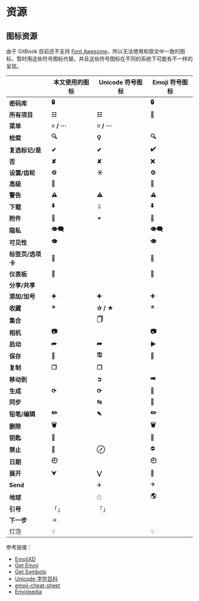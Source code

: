 # 资源

## 图标资源

由于 GitBook 目前还不支持 [Font Awesome](https://fontawesome.com/)，所以无法使用和原文中一致的图标，暂时用这些符号图标代替。并且这些符号图标在不同的系统下可能有不一样的呈现。

|             | **本文使用的图标** | **Unicode 符号图标** | **Emoji 符号图标** |
| ----------- | ----------- | ---------------- | -------------- |
| **密码库**     | **🔒**      |                  | **🔒**         |
| **所有项目**    | **☷**       | **☷**            | ****          |
| **菜单**      | **≡ / ⋯**   | **≡ / ⋯**        |                |
| **检索**      | **🔍**      | **⚲**            | **🔍**         |
| **复选标记/是**  | **✔︎**      | **✔︎**           | **✔️**         |
| **否**       | **✘**       | **✘**            | **❌**          |
| **设置/齿轮**   | **⚙️**      | **☀**            | **⚙️**         |
| **高级**      | **🚀**      |                  | **🚀**         |
| **警告**      | **⚠️**      | **⚠**            | **⚠️**         |
| **下载**      | **⬇️**      | ⇩                | **⬇️**         |
| **附件**      | **🔗**      | ⚭                | **🔗**         |
| **隐私**      | **👁‍🗨**   |                  | **👁‍🗨**      |
| **可见性**     | **👁**      |                  | **👁**         |
| **标签页/选项卡** | **📁**      |                  | **📁**         |
| **仪表板**     | 🎨          |                  | 🎨             |
| **分享/共享**   |             |                  |                |
| **添加/加号**   | ✚           | ✚                | **➕**          |
| **收藏**      | **⭐️**      | **✰ / ★**        | **⭐️**         |
| **集合**      |             | **🗍**           |                |
| **相机**      | **📷**      |                  | **📷**         |
| **启动**      | **⮫**       | **⮫**            | **▶️**         |
| **保存**      | **💾**      | **🖫**           | **💾**         |
| **复制**      | **❐**       | **❐**            |                |
| **移动到**     |             | **➲**            | **➡️**         |
| **生成**      | **⟳**       | **⟳**            | **🔁**         |
| **同步**      |             | **⇆**            | **🔁**         |
| **铅笔/编辑**   | **✏️**      | **✎**            | **✏️**         |
| **删除**      | **🗑️**     |                  | **🗑️**        |
| **钥匙**      | **🔑**      |                  | **🔑**         |
| **禁止**      | **🚫**      | **⊘**            | ⛔              |
| **日期**      | **🕘**      |                  | **🕘**         |
| **展开**      | **⮟**       | **⋁**            | 🔽             |
| **Send**    |             | ✈                | ✈️             |
| **地球**      |             | ⚾︎               | **🌎**         |
| **引号**      | 「」          | 「」               |                |
| **下一步**     | →           |                  |                |
| 灯泡          | 💡          |                  | 💡             |

参考链接：

* [EmojiXD](https://emojixd.com/)
* [Get Emoji](https://getemoji.com/)
* [Get Symbols](https://getsymbols.com/)
* [Unicode 字符百科](https://unicode-table.com/)
* [emoji-cheat-sheet](https://github.com/ikatyang/emoji-cheat-sheet)
* [Emojipedia](https://emojipedia.org/)
